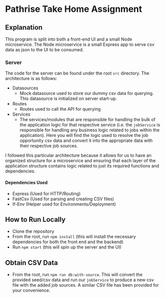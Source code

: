 # Pathrise Take Home Assignment

## Explanation
This program is split into both a front-end UI and a small Node microservice. The Node microservice is a small Express app to serve csv data as json to the UI to be consumed.

### Server
The code for the server can be found under the root `src` directory. The architecture is as follows:

 - Datasources
	 - Mock datasource used to store our dummy csv data for querying. This datasource is initialized on server start-up.
 - Routes
	 - Routes used to call the API for querying
 - Services
	 - The services/modules that are responsible for handling the bulk of the application logic for that respective service (i.e. the `jobService` is responsible for handling any business logic related to jobs within the application). Here you will find the logic used to resolve the job opportunity csv data and convert it into the appropriate data with their respective job sources.
 
 I followed this particular architecture because it allows for us to have an organized structure for a microservice and ensuring that each layer of the application structure contains logic related to just its required functions and dependencies.

#### Dependencies Used

 - Express (Used for HTTP/Routing)
 - FastCsv (Used for parsing and creating CSV files)
 - If-Env (Helper used for Environments/Deployment)

## How to Run Locally

 - Clone the repository
 - From the root, run `npm install` (this will install the necessary dependencies for both the front end and the backend)
 - Run `npm start` (this will spin up the server and the UI)

## Obtain CSV Data
- From the root, run `npm run db:with-source`. This will convert the provided seed/csv data and run our `jobService` to produce a new csv file with the added job sources. A similar CSV file has been provided for your convenience.
